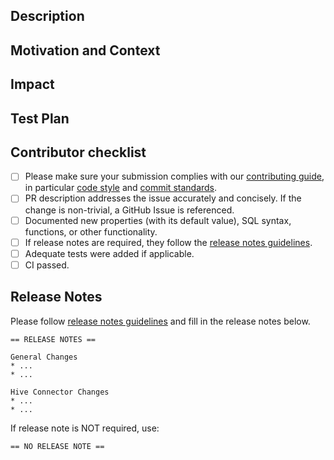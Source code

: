 ## Description
<!---Describe your changes in detail-->

## Motivation and Context
<!---Why is this change required? What problem does it solve?-->
<!---If it fixes an open issue, please link to the issue here.-->

## Impact
<!---Describe any public API or user-facing feature change or any performance impact-->

## Test Plan
<!---Please fill in how you tested your change-->

## Contributor checklist

- [ ] Please make sure your submission complies with our [contributing guide](https://github.com/prestodb/presto/blob/master/CONTRIBUTING.md), in particular [code style](https://github.com/prestodb/presto/blob/master/CONTRIBUTING.md#code-style) and [commit standards](https://github.com/prestodb/presto/blob/master/CONTRIBUTING.md#commit-standards).
- [ ] PR description addresses the issue accurately and concisely.  If the change is non-trivial, a GitHub Issue is referenced.
- [ ] Documented new properties (with its default value), SQL syntax, functions, or other functionality.
- [ ] If release notes are required, they follow the [release notes guidelines](https://github.com/prestodb/presto/wiki/Release-Notes-Guidelines).
- [ ] Adequate tests were added if applicable.
- [ ] CI passed.

## Release Notes
Please follow [release notes guidelines](https://github.com/prestodb/presto/wiki/Release-Notes-Guidelines) and fill in the release notes below.

```
== RELEASE NOTES ==

General Changes
* ... 
* ... 

Hive Connector Changes
* ... 
* ... 
```

If release note is NOT required, use:

```
== NO RELEASE NOTE ==
```

